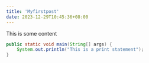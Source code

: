 ```yaml
---
title: 'Myfirstpost'
date: 2023-12-29T10:45:36+08:00
---
```


This is some content 

```java
public static void main(String[] args) {
    System.out.println("This is a print statement");
}
```


